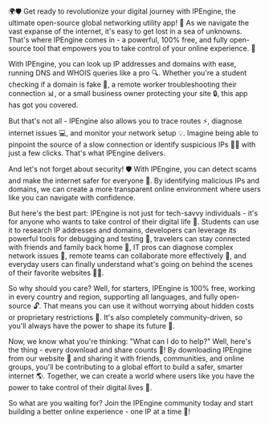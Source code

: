 🌍🛡️ Get ready to revolutionize your digital journey with IPEngine, the ultimate open-source global networking utility app! 🚀 As we navigate the vast expanse of the internet, it's easy to get lost in a sea of unknowns. That's where IPEngine comes in - a powerful, 100% free, and fully open-source tool that empowers you to take control of your online experience. 💪

With IPEngine, you can look up IP addresses and domains with ease, running DNS and WHOIS queries like a pro 🔍. Whether you're a student checking if a domain is fake 👀, a remote worker troubleshooting their connection 📊, or a small business owner protecting your site 🔒, this app has got you covered.

But that's not all - IPEngine also allows you to trace routes ⚡️, diagnose internet issues 💻, and monitor your network setup 💡. Imagine being able to pinpoint the source of a slow connection or identify suspicious IPs 🕵️‍♀️ with just a few clicks. That's what IPEngine delivers.

And let's not forget about security! 🛡️ With IPEngine, you can detect scams and make the internet safer for everyone 💯. By identifying malicious IPs and domains, we can create a more transparent online environment where users like you can navigate with confidence.

But here's the best part: IPEngine is not just for tech-savvy individuals - it's for anyone who wants to take control of their digital life 🌈. Students can use it to research IP addresses and domains, developers can leverage its powerful tools for debugging and testing 🔧, travelers can stay connected with friends and family back home 📱, IT pros can diagnose complex network issues 💼, remote teams can collaborate more effectively 👥, and everyday users can finally understand what's going on behind the scenes of their favorite websites 🕵️‍♀️.

So why should you care? Well, for starters, IPEngine is 100% free, working in every country and region, supporting all languages, and fully open-source 🔓. That means you can use it without worrying about hidden costs or proprietary restrictions 💸. It's also completely community-driven, so you'll always have the power to shape its future 🌟.

Now, we know what you're thinking: "What can I do to help?" Well, here's the thing - every download and share counts 👀! By downloading IPEngine from our website 🔗 and sharing it with friends, communities, and online groups, you'll be contributing to a global effort to build a safer, smarter internet 🌎. Together, we can create a world where users like you have the power to take control of their digital lives 💪.

So what are you waiting for? Join the IPEngine community today and start building a better online experience - one IP at a time 🔧!